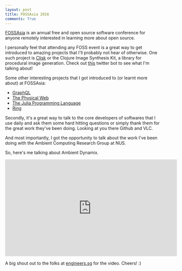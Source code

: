 ```yaml
---
layout: post
title: FOSSAsia 2016
comments: True
---
```


[FOSSAsia](http://2016.fossasia.org/) is an annual free and open source software conference for anyone remotely interested in learning more about open source. 

I personally feel that attending any FOSS event is a great way to get introduced to amazing projects that I'll probably not hear of otherwise. One such project is [Clisk](https://github.com/mikera/clisk) or the Clojure Image Synthesis Kit, a library for procedural image generation. Check out [this](https://twitter.com/tweegeemee) twitter bot to see what I'm talking about!  

Some other interesting projects that I got introduced to (or learnt more about) at FOSSAsia: 

* [GraphQL](https://github.com/facebook/graphql)
* [The Physical Web](https://github.com/google/physical-web)
* [The Julia Programming Language](https://github.com/JuliaLang/julia)
* [Ring](https://ring.cx/)

Secondly, it's a great way to talk to the core developers of softwares that I use daily and ask them some hard hitting questions or simply thank them for the great work they've been doing. Looking at you there Github and VLC.   

And most importantly, I got the opportunity to talk about the work I've been doing with the Ambient Computing Research Group at NUS. 

So, here's me talking about Ambient Dynamix.

<iframe width="560" height="315" src="https://www.youtube.com/embed/bkdhfeCTpJs" frameborder="0" allowfullscreen></iframe>

A big shout out to the folks at [engineers.sg](http://engineers.sg) for the video. Cheers! :)



